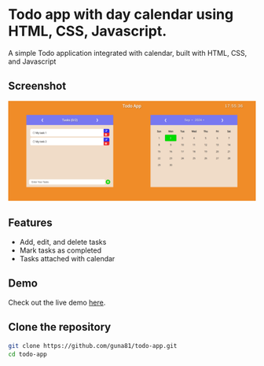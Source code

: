 # Todo app with day calendar using HTML, CSS, Javascript.

A simple Todo application integrated with calendar, built with HTML, CSS, and Javascript

## Screenshot

![todo app](./screenshots/image.png "todo app")

## Features

- Add, edit, and delete tasks
- Mark tasks as completed
- Tasks attached with calendar

## Demo

Check out the live demo [here](https://guna81.github.io/todo-app).

## Clone the repository

```bash
git clone https://github.com/guna81/todo-app.git
cd todo-app
```
